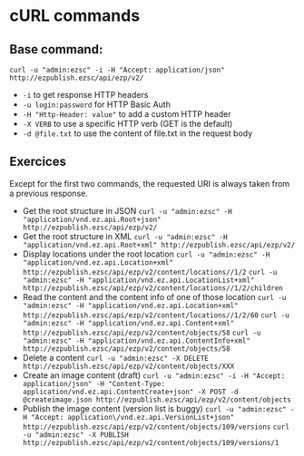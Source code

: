 # cURL commands

## Base command:

`curl -u "admin:ezsc" -i -H "Accept: application/json" http://ezpublish.ezsc/api/ezp/v2/`

* `-i` to get response HTTP headers
* `-u login:password` for HTTP Basic Auth
* `-H "Http-Header: value"` to add a custom HTTP header
* `-X VERB` to use a specific HTTP verb (GET is the default)
* `-d @file.txt` to use the content of file.txt in the request body


## Exercices

Except for the first two commands, the requested URI is always taken from a
previous response.

* Get the root structure in JSON
  `curl -u "admin:ezsc" -H "application/vnd.ez.api.Root+json" http://ezpublish.ezsc/api/ezp/v2/`
* Get the root structure in XML
  `curl -u "admin:ezsc" -H "application/vnd.ez.api.Root+xml" http://ezpublish.ezsc/api/ezp/v2/`
* Display locations under the root location
  `curl -u "admin:ezsc" -H "application/vnd.ez.api.Location+xml" http://ezpublish.ezsc/api/ezp/v2/content/locations//1/2`
  `curl -u "admin:ezsc" -H "application/vnd.ez.api.LocationList+xml" http://ezpublish.ezsc/api/ezp/v2/content/locations//1/2/children`
* Read the content and the content info of one of those location
  `curl -u "admin:ezsc" -H "application/vnd.ez.api.Location+xml" http://ezpublish.ezsc/api/ezp/v2/content/locations//1/2/60`
  `curl -u "admin:ezsc" -H "application/vnd.ez.api.Content+xml" http://ezpublish.ezsc/api/ezp/v2/content/objects/58`
  `curl -u "admin:ezsc" -H "application/vnd.ez.api.ContentInfo+xml" http://ezpublish.ezsc/api/ezp/v2/content/objects/58`
* Delete a content
  `curl -u "admin:ezsc" -X DELETE http://ezpublish.ezsc/api/ezp/v2/content/objects/XXX`
* Create an image content (draft)
  `curl -u "admin:ezsc" -i -H "Accept: application/json" -H "Content-Type: application/vnd.ez.api.ContentCreate+json" -X POST -d @createimage.json http://ezpublish.ezsc/api/ezp/v2/content/objects`
* Publish the image content (version list is buggy)
  `curl -u "admin:ezsc" -H "Accept: application\/vnd.ez.api.VersionList+json" http://ezpublish.ezsc/api/ezp/v2/content/objects/109/versions`
  `curl -u "admin:ezsc" -X PUBLISH http://ezpublish.ezsc/api/ezp/v2/content/objects/109/versions/1`
